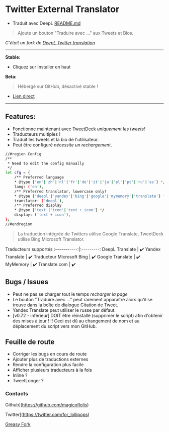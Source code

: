 # Twitter External Translator

* Traduit avec DeepL [README.md](https://github.com/magicoflolis/userscriptrepo/tree/master/ExternalTranslator#twitter-external-translator)

> Ajoute un bouton "Traduire avec ..." aux Tweets et Bios.

*C'était un fork de [DeepL Twitter translation](https://greasyfork.org/scripts/411976)*

***
**Stable:**

* Cliquez sur Installer en haut

**Beta:**

> Hébergé sur GitHub, désactivé stable !

* [Lien direct](https://github.com/magicoflolis/userscriptrepo/raw/master/ExternalTranslator/twittertranslatorbeta.user.js)

***

## **Features:**

* Fonctionne maintenant avec [TweetDeck](https://tweetdeck.twitter.com/) *uniquement les tweets!*
* Traducteurs multiples !
* Traduit les tweets et la bio de l'utilisateur.
* Peut être configuré *nécessite un rechargement*.

```bash
//#region Config
/**
 * Need to edit the config manually
 */
let cfg = {
    /** Preferred language
    * @type {'en'|'zh'|'nl'|'fr'|'de'|'it'|'ja'|'pl'|'pt'|'ru'|'es'} */
    lang: ('en'),
    /** Preferred translator, lowercase only!
    * @type {'deepl'|'yandex'|'bing'|'google'|'mymemory'|'translate'} */
    translator: ('deepl'),
    /** Preferred display
    * @type {'text'|'icon'|'text + icon'} */
    display: ('text + icon'),
};
//#endregion
```

> La traduction intégrée de Twitters utilise Google Translate, TweetDeck utilise Bing Microsoft Translator.

 Traducteurs supportés
:-----------:|:---------:
DeepL Translate | ✔️
Yandex Translate | ✔️
Traducteur Microsoft Bing | ✔️
Google Translate | ✔️
MyMemory | ✔️
Translate.com | ✔️

## Bugs / Issues

* Peut ne pas se charger tout le temps *recharger la page*
* Le bouton "Traduire avec ..." peut rarement apparaître alors qu'il se trouve dans la boîte de dialogue Citation de Tweet.
* Yandex Translate peut utiliser le russe par défaut.
* [v0.72 - inférieur] DOIT être réinstallé (supprimer le script) afin d'obtenir des mises à jour ! !! Ceci est dû au changement de nom et au déplacement du script vers mon GitHub.

## Feuille de route

* Corriger les bugs en cours de route
* Ajouter plus de traductions externes
* Rendre la configuration plus facile
* Afficher plusieurs traducteurs à la fois
* Inline ?
* TweetLonger ?

### Contacts

Github](https://github.com/magicoflolis)

Twitter](https://twitter.com/for_lollipops)

[Greasy Fork](https://greasyfork.org/users/166061)
